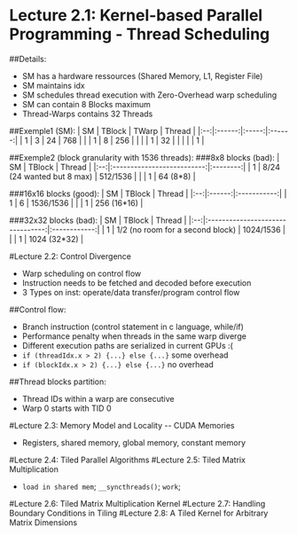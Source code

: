 # Lecture 2.1: Kernel-based Parallel Programming - Thread Scheduling
##Details:
- SM has a hardware ressources (Shared Memory, L1, Register File)
- SM maintains idx
- SM schedules thread execution with Zero-Overhead warp scheduling
- SM can contain 8 Blocks maximum
- Thread-Warps contains 32 Threads

##Exemple1 (SM):
| SM | TBlock | TWarp | Thread |
|:--:|:------:|:-----:|:------:|
|  1 |    3   |   24  |   768  |
|    |    1   |   8   |   256  |
|    |        |   1   |   32   |
|    |        |       |    1   |

##Exemple2 (block granularity with 1536 threads):
###8x8 blocks (bad):
| SM |           TBlock           |  Thread  |
|:--:|:--------------------------:|:--------:|
|  1 | 8/24 (24 wanted but 8 max) | 512/1536 |
|    |              1             | 64 (8*8) |

###16x16 blocks (good):
| SM | TBlock |    Thread   |
|:--:|:------:|:-----------:|
|  1 |    6   |  1536/1536  |
|    |    1   | 256 (16*16) |


###32x32 blocks (bad):
| SM |              TBlock              |    Thread    |
|:--:|:--------------------------------:|:------------:|
|  1 | 1/2 (no room for a second block) |   1024/1536  |
|    |                 1                | 1024 (32*32) |

#Lecture 2.2: Control Divergence

- Warp scheduling on control flow
- Instruction needs to be fetched and decoded before execution
- 3 Types on inst: operate/data transfer/program control flow

##Control flow:
- Branch instruction (control statement in c language, while/if)
- Performance penalty when threads in the same warp diverge
- Different execution paths are serialized in current GPUs :(
- `if (threadIdx.x > 2) {...} else {...}` some overhead
- `if (blockIdx.x > 2) {...} else {...}` no overhead

##Thread blocks partition:
- Thread IDs within a warp are consecutive
- Warp 0 starts with TID 0

#Lecture 2.3: Memory Model and Locality -- CUDA Memories
- Registers, shared memory, global memory, constant memory

#Lecture 2.4: Tiled Parallel Algorithms
#Lecture 2.5: Tiled Matrix Multiplication
- `load in shared mem`; `__syncthreads()`; `work`;

#Lecture 2.6: Tiled Matrix Multiplication Kernel
#Lecture 2.7: Handling Boundary Conditions in Tiling
#Lecture 2.8: A Tiled Kernel for Arbitrary Matrix Dimensions
